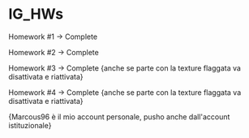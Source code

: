 # IG_HWs

Homework #1 -> Complete

Homework #2 -> Complete

Homework #3 -> Complete {anche se parte con la texture flaggata va disattivata e riattivata}

Homework #4 -> Complete {anche se parte con la texture flaggata va disattivata e riattivata}

{Marcous96 è il mio account personale, pusho anche dall'account istituzionale}